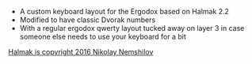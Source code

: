 * A custom keyboard layout for the Ergodox based on Halmak 2.2
* Modified to have classic Dvorak numbers
* With a regular ergodox qwerty layout tucked away on layer 3 in case someone else needs to use your keyboard for a bit

[Halmak is copyright 2016 Nikolay Nemshilov](https://github.com/MadRabbit/halmak)
